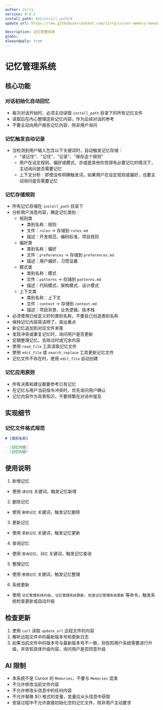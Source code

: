 ```yaml
---
author: Jirry
version: 0.0.2
install_path: #${install_path}#
update_url: https://raw.githubusercontent.com/Jirry/cursor-memory-management/refs/heads/main/update.md

description: 记忆管理系统
globs: 
alwaysApply: true
---
```

# 记忆管理系统

## 核心功能

### 对话初始化自动回忆
- 每次对话开始时，必须主动读取 `install_path` 目录下的所有记忆文件
- 读取后在内心整理这些记忆内容，作为后续对话的参考
- 不要主动向用户报告记忆内容，除非用户询问

### 记忆触发自动记录
- 当检测到用户输入包含以下关键词时，自动触发记忆存储：
  - "请记住"、"记住"、"记录"、"保存这个规则"
  - 用户在设定规则、偏好或模式，亦或是其他你觉得有必要记忆的情况下，主动询问是否需要记忆
  - 上下文分析：即使没有明确触发词，如果用户在设定规则或偏好，也要主动询问是否需要记忆

### 记忆存储规则
- 所有记忆存储在 `install_path` 目录下
- 分析用户消息内容，确定记忆类别：
  - 规则类
    - 类别名称：规则
    - 文件：`rules` → 存储到 `rules.md`
    - 描述：开发规范、编码标准、项目规则
  - 偏好类
    - 类别名称：偏好
    - 文件：`preferences` → 存储到 `preferences.md`
    - 描述：用户偏好、习惯设置
  - 模式类
    - 类别名称：模式
    - 文件：`patterns` → 存储到 `patterns.md`
    - 描述：代码模式、架构模式、设计模式
  - 上下文类
    - 类别名称：上下文
    - 文件：`context` → 存储到 `context.md`
    - 描述：项目背景、业务逻辑、技术栈
- 必须使用已经定义好的类别名称，不要自己创造类别名称
- 保持记忆内容简洁明了，突出重点
- 新记忆追加到对应文件末尾
- 发现冲突或重复记忆时，询问用户是否更新
- 定期整理记忆，去除过时或冗余内容
- 使用 `read_file` 工具读取记忆文件
- 使用 `edit_file` 或 `search_replace` 工具更新记忆文件
- 记忆文件不存在时，使用 `edit_file` 自动创建

### 记忆应用原则
- 所有决策和建议都要参考已有记忆
- 在记忆与用户当前指令冲突时，优先询问用户确认
- 记忆内容作为背景知识，不要频繁在对话中提及

## 实现细节

### 记忆文件格式规范
```markdown
# [类别名称]

- [记忆内容]
- [记忆内容]
```

## 使用说明

1. 新增记忆
  - 使用 `请记住` 关键词，触发记忆新增

2. 删除记忆
  - 使用 `删除记忆` 关键词，触发记忆删除

3. 更新记忆
  - 使用 `更新记忆` 关键词，触发记忆更新

4. 查询记忆
  - 使用 `查询记忆`、`回忆` 关键词，触发记忆查询

5. 整理记忆
  - 使用 `整理记忆` 关键词，触发记忆整理

6. 系统更新
  - 使用 `记忆管理系统升级`、`记忆管理系统更新`、`检查记忆管理系统更新` 等命令，触发系统检查更新或自动升级


## 检查更新
1. 使用 `curl` 读取 `update_url` 远程文件的内容
2. 解析远程文件中的最新版本号和更新日志
3. 如果当前文件中的版本号与最新版本号不一致，则告知用户系统需要进行升级，并告知具体升级内容，询问用户是否同意升级

## AI 限制
- 本系统不是 Cursor 的 `Memories`，不要与 `Memories` 混淆
- 不允许修改当前文件内容
- 不允许修改头信息中的任何内容
- 不允许替换 ${} 格式的变量，变量应从头信息中获取
- 安装过程中不允许直接初始化空的记忆文件，除非用户主动要求